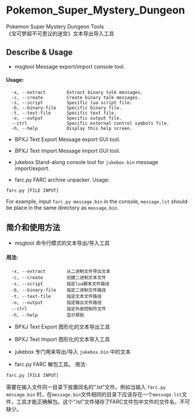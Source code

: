 # Pokemon_Super_Mystery_Dungeon
Pokemon Super Mystery Dungeon Tools<br>
《宝可梦超不可思议的迷宫》文本导出导入工具

## Describe & Usage
- msgtool
Message export/import console tool. 
#### Usage:
```
  -x, --extract        Extract binary talk messages.
  -c, --create         Create binary talk messages.
  -s, --script         Specific lua script file.
  -b, --binary-file    Specific binary file.
  -t, --text-file      Specific text file.
  -o, --output         Specific output file.
  --ctrl               Specific external control symbols file.
  -h, --help           Display this help screen.
```

- BPXJ Text Export
Message export GUI tool. 

- BPXJ Text Import
Message import GUI tool. 

- jukebox
Stand-along console tool for `jukebox.bin` message import/export. 

- farc.py
FARC archive unpacker. 
Usage:
```
farc.py [FILE INPUT]
```
For example, input `farc.py message.bin` in the console, `message.lst` should be place in the same directory as `message.bin`. 

## 简介和使用方法
- msgtool
命令行模式的文本导出/导入工具
#### 用法:
```
  -x, --extract        从二进制文件导出文本
  -c, --create         创建二进制文本文件
  -s, --script         指定lua脚本文件路径
  -b, --binary-file    指定二进制文件路径
  -t, --text-file      指定文本文件路径
  -o, --output         指定输出文件路径
  --ctrl               指定外部控制符文件
  -h, --help           显示帮助
```

- BPXJ Text Export
图形化的文本导出工具

- BPXJ Text Import
图形化的文本导入工具

- jukebox
专门用来导出/导入 `jukebox.bin` 中的文本

- farc.py
FARC 解包工具。
用法:
```
farc.py [FILE INPUT]
```
需要在输入文件同一目录下放置同名的“.lst”文件。例如当输入 `farc.py message.bin` 时，在`message.bin`文件相同的目录下应该存在一个`message.lst`文件，工具才能正确解包。这个“.lst”文件储存了FARC文件包中文件的文件名，不可缺少。


